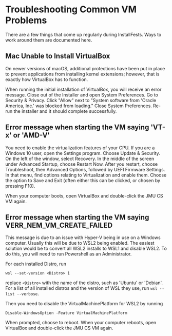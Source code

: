 # Troubleshooting Common VM Problems

There are a few things that come up regularly during InstallFests. Ways to work around them
are documented here.

## Mac Unable to Install VirtualBox

On newer versions of macOS, additional protections have been put in place to prevent applications
from installing kernel extensions; however, that is exactly how VirtualBox has to function.

When running the initial installation of VirtualBox, you will receive an error message. Close out
of the Installer and open System Preferences. Go to Security & Privacy. Click "Allow" next to
"System software from 'Oracle America, Inc.' was blocked from loading." Close System Preferences.
Re-run the installer and it should complete successfully.

## Error message when starting the VM saying 'VT-x' or 'AMD-V'

You need to enable the virtualization features of your CPU. If you are a Windows 10 user, open
the Settings program. Choose Update & Security. On the left of the window, select Recovery. In the
middle of the screen under Advanced Startup, choose Restart Now. After you restart, choose
Troubleshoot, then Advanced Options, followed by UEFI Firmware Settings. In that menu, find options
relating to Virtualization and enable them. Choose the option to Save and Exit (often either this
can be clicked, or chosen by pressing F10).

When your computer boots, open VirtualBox and double-click the JMU CS VM again.

## Error message when starting the VM saying VERR\_NEM\_VM\_CREATE\_FAILED

This message is due to an issue with Hyper-V being in use on a Windows computer. Usually this
will be due to WSL2 being enabled. The easiest solution would be to convert all WSL2 installs
to WSL1 and disable WSL2. To do this, you will need to run Powershell as an Administrator.

For each installed Distro, run

```
wsl --set-version <Distro> 1
```

replace `<Distro>` with the name of the distro, such as 'Ubuntu' or 'Debian'. For a list of all
installed distros and the version of WSL they use, run `wsl --list --verbose`.

Then you need to disable the VirtualMachinePlatform for WSL2 by running

```
Disable-WindowsOption -Feature VirtualMachinePlatform
```

When prompted, choose to reboot. When your computer reboots, open VirtualBox and double-click the
JMU CS VM again.

